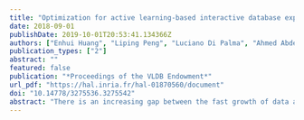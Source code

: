 ```yaml
---
title: "Optimization for active learning-based interactive database exploration"
date: 2018-09-01
publishDate: 2019-10-01T20:53:41.134366Z
authors: ["Enhui Huang", "Liping Peng", "Luciano Di Palma", "Ahmed Abdelkafi", "Anna Liu", "Yanlei Diao"]
publication_types: ["2"]
abstract: ""
featured: false
publication: "*Proceedings of the VLDB Endowment*"
url_pdf: "https://hal.inria.fr/hal-01870560/document"
doi: "10.14778/3275536.3275542"
abstract: "There is an increasing gap between the fast growth of data and the limited human ability to comprehend data. Consequently, there has been a growing demand of data management tools that can bridge this gap and help the user retrieve high-value content from data more effectively. In this work, we aim to build interactive data exploration as a new database service, using an approach called \"explore-by-example\". In particular, we cast the explore-by-example problem in a principled \"active learning\" framework, and bring the properties of important classes of database queries to bear on the design of new algorithms and optimizations for active learning-based database exploration. These new techniques allow the database system to overcome fundamental limitations of traditional active learning, in particular, the slow convergence problem. Evaluation results using real-world datasets and user interest patterns show that our new system significantly outperforms state-of-the-art active learning techniques and data exploration systems in accuracy while achieving desired efficiency for interactive performance."
---
```


